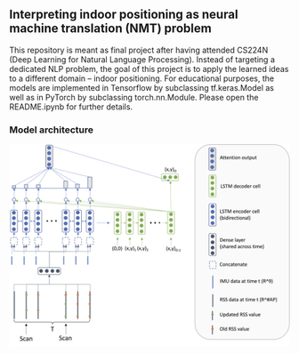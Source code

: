 ## Interpreting indoor positioning as neural machine translation (NMT) problem

This repository is meant as final project after having attended CS224N (Deep Learning for Natural Language Processing).
Instead of targeting a dedicated NLP problem, the goal of this project is to apply the learned ideas to a different domain – indoor positioning.
For educational purposes, the models are implemented in Tensorflow by subclassing tf.keras.Model as well as in PyTorch by subclassing torch.nn.Module.
Please open the README.ipynb for further details.

### Model architecture
![](img/model_architecture.png)